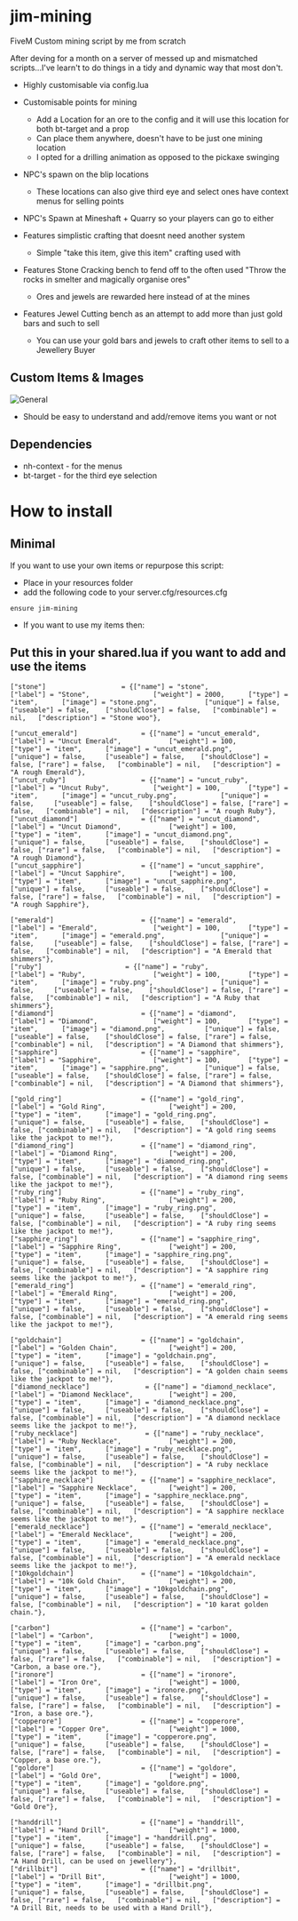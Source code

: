 # jim-mining
FiveM Custom mining script by me from scratch

After deving for a month on a server of messed up and mismatched scripts...I've learn't to do things in a tidy and dynamic way that most don't.

- Highly customisable via config.lua

- Customisable points for mining
  - Add a Location for an ore to the config and it will use this location for both bt-target and a prop
  - Can place them anywhere, doesn't have to be just one mining location
  - I opted for a drilling animation as opposed to the pickaxe swinging

- NPC's spawn on the blip locations
  - These locations can also give third eye and select ones have context menus for selling points

- NPC's Spawn at Mineshaft + Quarry so your players can go to either

- Features simplistic crafting that doesnt need another system
  - Simple "take this item, give this item" crafting used with 

- Features Stone Cracking bench to fend off to the often used "Throw the rocks in smelter and magically organise ores"
  - Ores and jewels are rewarded here instead of at the mines 

- Features Jewel Cutting bench as an attempt to add more than just gold bars and such to sell
  - You can use your gold bars and jewels to craft other items to sell to a Jewellery Buyer

## Custom Items & Images
  ![General](https://i.imgur.com/0cQ24AY.jpeg)

- Should be easy to understand and add/remove items you want or not
## Dependencies
- nh-context - for the menus
- bt-target - for the third eye selection

# How to install
## Minimal
If you want to use your own items or repurpose this script:
- Place in your resources folder
- add the following code to your server.cfg/resources.cfg
```
ensure jim-mining
```
- If you want to use my items then:
## Put this in your shared.lua if you want to add and use the items

```
["stone"] 		 	 		= {["name"] = "stone",           			["label"] = "Stone",	 			["weight"] = 2000, 	    ["type"] = "item", 		["image"] = "stone.png", 			["unique"] = false, 		["useable"] = false, 	["shouldClose"] = false,   ["combinable"] = nil,   ["description"] = "Stone woo"},

["uncut_emerald"] 				 = {["name"] = "uncut_emerald", 			  	["label"] = "Uncut Emerald", 			["weight"] = 100, 		["type"] = "item", 		["image"] = "uncut_emerald.png", 		["unique"] = false, 	["useable"] = false, 	["shouldClose"] = false, ["rare"] = false,   ["combinable"] = nil,   ["description"] = "A rough Emerald"},
["uncut_ruby"] 					 = {["name"] = "uncut_ruby", 			  	  	["label"] = "Uncut Ruby", 			["weight"] = 100, 		["type"] = "item", 		["image"] = "uncut_ruby.png", 			["unique"] = false, 	["useable"] = false, 	["shouldClose"] = false, ["rare"] = false,   ["combinable"] = nil,   ["description"] = "A rough Ruby"},
["uncut_diamond"] 				 = {["name"] = "uncut_diamond", 			  	["label"] = "Uncut Diamond", 			["weight"] = 100, 		["type"] = "item", 		["image"] = "uncut_diamond.png", 		["unique"] = false, 	["useable"] = false, 	["shouldClose"] = false, ["rare"] = false,   ["combinable"] = nil,   ["description"] = "A rough Diamond"},
["uncut_sapphire"] 				 = {["name"] = "uncut_sapphire", 			  	["label"] = "Uncut Sapphire", 			["weight"] = 100, 		["type"] = "item", 		["image"] = "uncut_sapphire.png", 		["unique"] = false, 	["useable"] = false, 	["shouldClose"] = false, ["rare"] = false,   ["combinable"] = nil,   ["description"] = "A rough Sapphire"},

["emerald"] 					 = {["name"] = "emerald", 			  	  	["label"] = "Emerald", 				["weight"] = 100, 		["type"] = "item", 		["image"] = "emerald.png", 				["unique"] = false, 	["useable"] = false, 	["shouldClose"] = false, ["rare"] = false,   ["combinable"] = nil,   ["description"] = "A Emerald that shimmers"},
["ruby"] 					 = {["name"] = "ruby", 			  	  		["label"] = "Ruby", 				["weight"] = 100, 		["type"] = "item", 		["image"] = "ruby.png", 				["unique"] = false, 	["useable"] = false, 	["shouldClose"] = false, ["rare"] = false,   ["combinable"] = nil,   ["description"] = "A Ruby that shimmers"},
["diamond"] 					 = {["name"] = "diamond", 			  	  	["label"] = "Diamond", 				["weight"] = 100, 		["type"] = "item", 		["image"] = "diamond.png", 			["unique"] = false, 	["useable"] = false, 	["shouldClose"] = false, ["rare"] = false,   ["combinable"] = nil,   ["description"] = "A Diamond that shimmers"},
["sapphire"] 					 = {["name"] = "sapphire", 			  	  	["label"] = "Sapphire",				["weight"] = 100, 		["type"] = "item", 		["image"] = "sapphire.png", 		["unique"] = false, 	["useable"] = false, 	["shouldClose"] = false, ["rare"] = false,   ["combinable"] = nil,   ["description"] = "A Diamond that shimmers"},

["gold_ring"] 					 = {["name"] = "gold_ring", 			  	  	["label"] = "Gold Ring", 				["weight"] = 200, 		["type"] = "item", 		["image"] = "gold_ring.png", 			["unique"] = false, 	["useable"] = false, 	["shouldClose"] = false, ["combinable"] = nil,   ["description"] = "A gold ring seems like the jackpot to me!"},
["diamond_ring"] 				 = {["name"] = "diamond_ring", 			  	  	["label"] = "Diamond Ring", 			["weight"] = 200, 		["type"] = "item", 		["image"] = "diamond_ring.png", 		["unique"] = false, 	["useable"] = false, 	["shouldClose"] = false, ["combinable"] = nil,   ["description"] = "A diamond ring seems like the jackpot to me!"},
["ruby_ring"] 					 = {["name"] = "ruby_ring", 			  	  	["label"] = "Ruby Ring", 				["weight"] = 200, 		["type"] = "item", 		["image"] = "ruby_ring.png", 			["unique"] = false, 	["useable"] = false, 	["shouldClose"] = false, ["combinable"] = nil,   ["description"] = "A ruby ring seems like the jackpot to me!"},
["sapphire_ring"] 				 = {["name"] = "sapphire_ring", 			  	["label"] = "Sapphire Ring", 			["weight"] = 200, 		["type"] = "item", 		["image"] = "sapphire_ring.png", 		["unique"] = false, 	["useable"] = false, 	["shouldClose"] = false, ["combinable"] = nil,   ["description"] = "A sapphire ring seems like the jackpot to me!"},
["emerald_ring"] 				 = {["name"] = "emerald_ring", 			  	  	["label"] = "Emerald Ring", 			["weight"] = 200, 		["type"] = "item", 		["image"] = "emerald_ring.png", 		["unique"] = false, 	["useable"] = false, 	["shouldClose"] = false, ["combinable"] = nil,   ["description"] = "A emerald ring seems like the jackpot to me!"},

["goldchain"] 				 	 = {["name"] = "goldchain", 			  	  	["label"] = "Golden Chain", 			["weight"] = 200, 		["type"] = "item", 		["image"] = "goldchain.png", 			["unique"] = false, 	["useable"] = false, 	["shouldClose"] = false, ["combinable"] = nil,   ["description"] = "A golden chain seems like the jackpot to me!"},
["diamond_necklace"] 			  = {["name"] = "diamond_necklace", 			  	["label"] = "Diamond Necklace", 		["weight"] = 200, 		["type"] = "item", 		["image"] = "diamond_necklace.png", 	["unique"] = false, 	["useable"] = false, 	["shouldClose"] = false, ["combinable"] = nil,   ["description"] = "A diamond necklace seems like the jackpot to me!"},
["ruby_necklace"] 				  = {["name"] = "ruby_necklace", 			  	["label"] = "Ruby Necklace", 			["weight"] = 200, 		["type"] = "item", 		["image"] = "ruby_necklace.png", 		["unique"] = false, 	["useable"] = false, 	["shouldClose"] = false, ["combinable"] = nil,   ["description"] = "A ruby necklace seems like the jackpot to me!"},
["sapphire_necklace"] 			 = {["name"] = "sapphire_necklace", 			["label"] = "Sapphire Necklace", 		["weight"] = 200, 		["type"] = "item", 		["image"] = "sapphire_necklace.png", 	["unique"] = false, 	["useable"] = false, 	["shouldClose"] = false, ["combinable"] = nil,   ["description"] = "A sapphire necklace seems like the jackpot to me!"},
["emerald_necklace"] 			 = {["name"] = "emerald_necklace", 			  	["label"] = "Emerald Necklace", 		["weight"] = 200, 		["type"] = "item", 		["image"] = "emerald_necklace.png", 	["unique"] = false, 	["useable"] = false, 	["shouldClose"] = false, ["combinable"] = nil,   ["description"] = "A emerald necklace seems like the jackpot to me!"},
["10kgoldchain"] 				 = {["name"] = "10kgoldchain", 			  	  	["label"] = "10k Gold Chain", 			["weight"] = 200, 		["type"] = "item", 		["image"] = "10kgoldchain.png", 		["unique"] = false, 	["useable"] = false, 	["shouldClose"] = false, ["combinable"] = nil,   ["description"] = "10 karat golden chain."},

["carbon"] 					 	 = {["name"] = "carbon", 			  	  		["label"] = "Carbon", 					["weight"] = 1000, 		["type"] = "item", 		["image"] = "carbon.png", 				["unique"] = false, 	["useable"] = false, 	["shouldClose"] = false, ["rare"] = false,   ["combinable"] = nil,   ["description"] = "Carbon, a base ore."},
["ironore"] 					 = {["name"] = "ironore", 			  	  		["label"] = "Iron Ore", 				["weight"] = 1000, 		["type"] = "item", 		["image"] = "ironore.png", 				["unique"] = false, 	["useable"] = false, 	["shouldClose"] = false, ["rare"] = false,   ["combinable"] = nil,   ["description"] = "Iron, a base ore."},
["copperore"] 					 = {["name"] = "copperore", 			  	  	["label"] = "Copper Ore", 				["weight"] = 1000, 		["type"] = "item", 		["image"] = "copperore.png", 			["unique"] = false, 	["useable"] = false, 	["shouldClose"] = false, ["rare"] = false,   ["combinable"] = nil,   ["description"] = "Copper, a base ore."},
["goldore"] 					 = {["name"] = "goldore", 			  	  		["label"] = "Gold Ore", 				["weight"] = 1000, 		["type"] = "item", 		["image"] = "goldore.png", 				["unique"] = false, 	["useable"] = false, 	["shouldClose"] = false, ["rare"] = false,   ["combinable"] = nil,   ["description"] = "Gold Ore"},
	
["handdrill"] 					 = {["name"] = "handdrill", 			  	  	["label"] = "Hand Drill", 				["weight"] = 1000, 		["type"] = "item", 		["image"] = "handdrill.png", 			["unique"] = false, 	["useable"] = false, 	["shouldClose"] = false, ["rare"] = false,   ["combinable"] = nil,   ["description"] = "A Hand Drill, can be used on jewellery"},
["drillbit"] 					 = {["name"] = "drillbit", 			  	  		["label"] = "Drill Bit", 				["weight"] = 1000, 		["type"] = "item", 		["image"] = "drillbit.png", 			["unique"] = false, 	["useable"] = false, 	["shouldClose"] = false, ["rare"] = false,   ["combinable"] = nil,   ["description"] = "A Drill Bit, needs to be used with a Hand Drill"},
```
